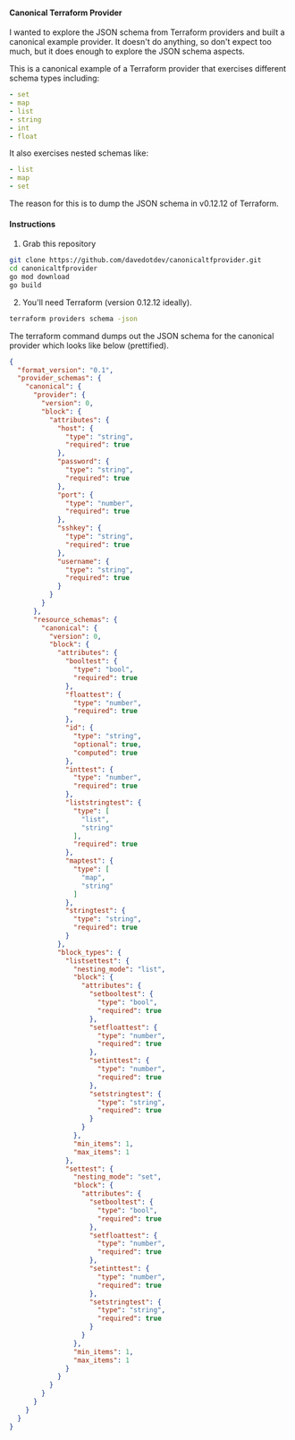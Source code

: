 #### Canonical Terraform Provider

I wanted to explore the JSON schema from Terraform providers and built a canonical example provider. It doesn't do anything, so don't expect too much, but it does enough to explore the JSON schema aspects.

This is a canonical example of a Terraform provider that exercises different schema types including:

```yaml
- set
- map
- list
- string
- int
- float
```

It also exercises nested schemas like:

```yaml
- list
- map
- set
```

The reason for this is to dump the JSON schema in v0.12.12 of Terraform.

#### Instructions

1. Grab this repository

```bash
git clone https://github.com/davedotdev/canonicaltfprovider.git
cd canonicaltfprovider
go mod download
go build
```

2. You'll need Terraform (version 0.12.12 ideally).

```bash
terraform providers schema -json 
```

The terraform command dumps out the JSON schema for the canonical provider which looks like below (prettified). 

```json
{
  "format_version": "0.1",
  "provider_schemas": {
    "canonical": {
      "provider": {
        "version": 0,
        "block": {
          "attributes": {
            "host": {
              "type": "string",
              "required": true
            },
            "password": {
              "type": "string",
              "required": true
            },
            "port": {
              "type": "number",
              "required": true
            },
            "sshkey": {
              "type": "string",
              "required": true
            },
            "username": {
              "type": "string",
              "required": true
            }
          }
        }
      },
      "resource_schemas": {
        "canonical": {
          "version": 0,
          "block": {
            "attributes": {
              "booltest": {
                "type": "bool",
                "required": true
              },
              "floattest": {
                "type": "number",
                "required": true
              },
              "id": {
                "type": "string",
                "optional": true,
                "computed": true
              },
              "inttest": {
                "type": "number",
                "required": true
              },
              "liststringtest": {
                "type": [
                  "list",
                  "string"
                ],
                "required": true
              },
              "maptest": {
                "type": [
                  "map",
                  "string"
                ]
              },
              "stringtest": {
                "type": "string",
                "required": true
              }
            },
            "block_types": {
              "listsettest": {
                "nesting_mode": "list",
                "block": {
                  "attributes": {
                    "setbooltest": {
                      "type": "bool",
                      "required": true
                    },
                    "setfloattest": {
                      "type": "number",
                      "required": true
                    },
                    "setinttest": {
                      "type": "number",
                      "required": true
                    },
                    "setstringtest": {
                      "type": "string",
                      "required": true
                    }
                  }
                },
                "min_items": 1,
                "max_items": 1
              },
              "settest": {
                "nesting_mode": "set",
                "block": {
                  "attributes": {
                    "setbooltest": {
                      "type": "bool",
                      "required": true
                    },
                    "setfloattest": {
                      "type": "number",
                      "required": true
                    },
                    "setinttest": {
                      "type": "number",
                      "required": true
                    },
                    "setstringtest": {
                      "type": "string",
                      "required": true
                    }
                  }
                },
                "min_items": 1,
                "max_items": 1
              }
            }
          }
        }
      }
    }
  }
}
```


